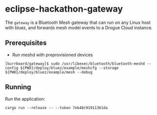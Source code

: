 # eclipse-hackathon-gateway

The `gateway` is a Bluetooth Mesh gateway that can run on any Linux host with bluez, and
forwards mesh model events to a Drogue Cloud instance.

## Prerequisites

* Run meshd with preprovisioned devices

```
[burrboard/gateway]$ sudo /usr/libexec/bluetooth/bluetooth-meshd --config ${PWD}/deploy/bluez/example/meshcfg --storage ${PWD}/deploy/bluez/example/mesh --debug
```

## Running

Run the application:

```
cargo run --release -- --token 7eb48c91911361da
```
